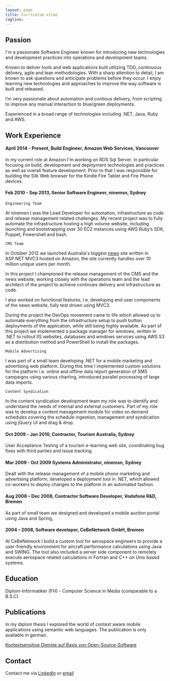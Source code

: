 ```yaml
---
layout: page
title: Curriculum vitae
tagline:
---
```

## Passion

I'm a passionate Software Engineer known for introducing new technologies and development practices into operations and development teams.

Known to deliver tools and web applications built utilizing TDD, continuous delivery, agile and lean methodologies. With a sharp attention to detail, I am known to ask questions and anticipate problems before they occur.
I enjoy learning new technologies and approaches to improve the way software is built and released. 

I’m very passionate about automation and contious delivery, from scripting to improve any manual interaction to blue/green deployments.

Experienced in a broad range of technologies including .NET, Java, Ruby and AWS.

## Work Experience
#### April 2014 - Present, Build Engineer, Amazon Web Services, Vancouver

In my current role at Amazon I'm working on RDS Sql Server. In particular focusing on build, development and deployment technologies and practices as well as overall feature development. Prior to that I was responsible for building the Silk Web browser for the Kindle Fire Tablet and Fire Phone devices.

#### Feb 2010 - Sep 2013, Senior Software Engineer, ninemsn, Sydney

`Engineering Team`

At ninemsn I was the Lead Developer for automation, infrastructure as code and release management related challenges. My recent project was to fully automate the infrastructure hosting a high volume website, including launching and bootstrapping over 30 EC2 instances using AWS Ruby’s SDK, Puppet, Powershell and bash.

`CMS Team`

In October 2012 we launched Australia's biggest [news](http://news.ninemsn.com.au) site written in ASP.NET MVC3 hosted on Amazon, the site currently handles over 10 million unique users per month.

In this project I championed the release management of the CMS and the news website, working closely with the operations team and the lead architect of the project to achieve continues delivery and infrastructure as code.

I also worked on functional features, i.e. developing end user components of the news website, fully test driven using MVC3.

During the project the DevOps movement came to life which allowed us to automate everything from the infrastructure setup to push button deployments of the application, while still being highly available.
As part of this project we implemented a package manager for windows, written in .NET to rollout IIS websites, databases and windows services using AWS S3 as a distribution method and PowerShell to install the packages.


`Mobile Advertising`

I was part of a small team developing .NET for a mobile marketing and advertising web platform.
During this time I implemented custom solutions for the platform i.e. online and offline data report generation of SMS campaigns using various charting, introduced parallel processing of large data imports.

`Content Syndication`

In the content syndication development team my role was to identify and understand the needs of internal and external customers.
Part of my role was to develop a content management module for video on demand schedules covering the schedule ingestion, management and syndication using jQuery UI and drag & drop.

#### Oct 2009 - Jan 2010, Contractor, Tourism Australia, Sydney
User Acceptance Testing of a tourism e-learning web site, coordinating bug fixes with third parties and Issue tracking.

#### Mar 2009 - Oct 2009 Systems Administrator, ninemsn, Sydney
Dealt with the release management of a mobile phone marketing and advertising platform, developed a deployment tool in .NET, which allowed co-workers to deploy changes to the platform in an automated fashion.

#### Aug 2008 – Dec 2008, Contractor Software Developer, Vodafone R&D, Bremen
As part of small team we designed and developed a mobile auction portal using Java and Spring,

#### 2004 – 2008, Software developer, CeBeNetwork GmbH, Bremen
At CeBeNetwork I build a custom tool for aerospace engineers to provide a user-friendly environment for aircraft performance calculations using Java and SWING.
The tool also included a server side component to remotely execute aerospace related calculations in Fortran and C++ on Unix based systems.

## Education
Diplom-Informatiker (FH) - Computer Science in Media (comparable to a B.S.C)

## Publications
In my diplom thesis I explored the world of context aware mobile applications using semantic web languages.
The publication is only available in german.

[Kontextsensitive Dienste auf Basis von Open-Source-Software](http://subs.emis.de/LNI/Proceedings/Proceedings154/gi-proc-154-242.pdf)

## Contact
Contact me via [LinkedIn](http://www.linkedin.com/profile/view?id=61430665) or [email](<mailto:maxbergmann@gmail.com>)
